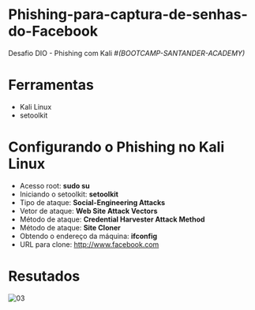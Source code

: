 # Phishing-para-captura-de-senhas-do-Facebook
Desafio DIO - Phishing com Kali   #*(_BOOTCAMP-SANTANDER-ACADEMY_)*

# Ferramentas
- Kali Linux
- setoolkit
# Configurando o Phishing no Kali Linux
- Acesso root: __sudo su__
- Iniciando o setoolkit: __setoolkit__
- Tipo de ataque: __Social-Engineering Attacks__
- Vetor de ataque: __Web Site Attack Vectors__
- Método de ataque: __Credential Harvester Attack Method__
- Método de ataque: __Site Cloner__
- Obtendo o endereço da máquina: __ifconfig__
- URL para clone: http://www.facebook.com

# Resutados


![03](https://github.com/user-attachments/assets/c4811836-e4a3-4cfd-bb96-64e221bfbc92)
